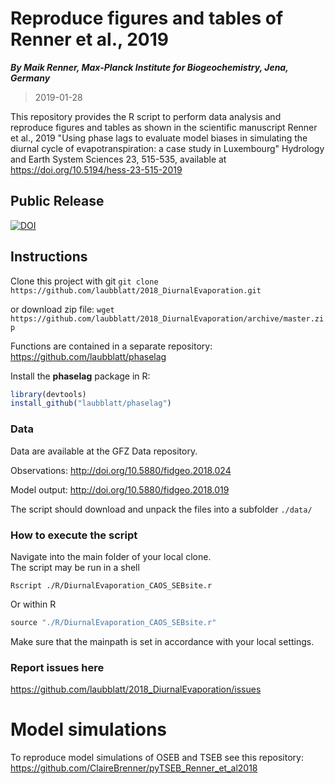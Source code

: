 # Reproduce figures and tables of Renner et al., 2019

**_By Maik Renner, Max-Planck Institute for Biogeochemistry, Jena, Germany_**
> 2019-01-28

This repository provides the R script to perform data analysis and reproduce
figures and tables as shown in the scientific manuscript
    Renner et al., 2019 "Using phase lags to evaluate model biases in simulating the diurnal cycle of evapotranspiration: a case study in Luxembourg" Hydrology and Earth System Sciences 23, 515-535, available at https://doi.org/10.5194/hess-23-515-2019

## Public Release

[![DOI](https://zenodo.org/badge/157709058.svg)](https://doi.org/10.5281/zenodo.2540691)


## Instructions

Clone this project with git
`git clone https://github.com/laubblatt/2018_DiurnalEvaporation.git`

or download zip file:
`wget https://github.com/laubblatt/2018_DiurnalEvaporation/archive/master.zip`

Functions are contained in a separate repository:
https://github.com/laubblatt/phaselag

Install the **phaselag** package in R:
```R
library(devtools)
install_github("laubblatt/phaselag")
 ```
### Data
  Data are available at the GFZ Data repository.

Observations:
http://doi.org/10.5880/fidgeo.2018.024

Model output:
http://doi.org/10.5880/fidgeo.2018.019

The script should download and unpack the files into a subfolder `./data/`

### How to execute the script 
Navigate into the main folder of your local clone.  
The script may be run in a shell 
```
Rscript ./R/DiurnalEvaporation_CAOS_SEBsite.r
```
Or within R 
```R
source "./R/DiurnalEvaporation_CAOS_SEBsite.r"
 ```

Make sure that the mainpath is set in accordance with your local settings. 

### Report issues here
https://github.com/laubblatt/2018_DiurnalEvaporation/issues

# Model simulations
To reproduce model simulations of OSEB and TSEB see this repository:
https://github.com/ClaireBrenner/pyTSEB_Renner_et_al2018
